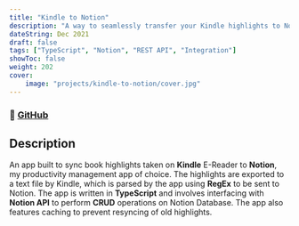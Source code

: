 ```yaml
---
title: "Kindle to Notion"
description: "A way to seamlessly transfer your Kindle highlights to Notion Database!"
dateString: Dec 2021
draft: false
tags: ["TypeScript", "Notion", "REST API", "Integration"]
showToc: false
weight: 202
cover:
    image: "projects/kindle-to-notion/cover.jpg"
--- 
```

### 🔗 [GitHub](https://github.com/arkalim/kindle-to-notion)

## Description
An app built to sync book highlights taken on **Kindle** E-Reader to **Notion**, my productivity management app of choice. The highlights are exported to a text file by Kindle, which is parsed by the app using **RegEx** to be sent to Notion. The app is written in **TypeScript** and involves interfacing with **Notion API** to perform **CRUD** operations on Notion Database. The app also features caching to prevent resyncing of old highlights.